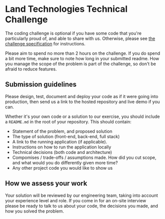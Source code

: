 # Land Technologies Technical Challenge

The coding challenge is optional if you have some code that you're particularly proud of, and able to share with us. Otherwise, please see [the challenge specification](sold-price-map.md) for instructions.

Please aim to spend no more than 2 hours on the challenge. If you do spend a bit more time, make sure to note how long in your submitted readme. How you manage the scope of the problem is part of the challenge, so don't be afraid to reduce features.

## Submission guidelines

Please design, test, document and deploy your code as if it were going into production, then send us a link to the hosted repository and live demo if you can.

Whether it's your own code or a solution to our exercise, you should include a `README.md` in the root of your repository.
This should contain:

- Statement of the problem, and proposed solution
- The type of solution (front-end, back-end, full stack)
- A link to the running application (if applicable).
- Instructions on how to run the application locally
- Technical decisions (both code and architecture)
- Compomises / trade-offs / assumptions made. How did you cut scope, and what would you do differently given more time?
- Any other project code you would like to show us

## How we assess your work

Your solution will be reviewed by our engineering team, taking into account your experience level and role. If you come in for an on-site interview please be ready to talk to us about your code, the decisions you made, and how you solved the problem.
